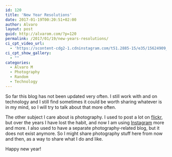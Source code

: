 ```yaml
---
id: 120
title: 'New Year Resolutions'
date: 2017-01-19T00:20:51+02:00
author: Alvaro
layout: post
guid: http://alvarom.com/?p=120
permalink: /2017/01/19/new-years-resolutions/
ci_cpt_video_url:
  - 'https://scontent-cdg2-1.cdninstagram.com/t51.2885-15/e35/15624909_330115224054190_1490041592273174528_n.jpg?ig_cache_key=MTQxODA1MDQ4NTc2MzQ2MTI4NA%3D%3D.2'
ci_cpt_show_gallery:
  - ""
categories:
  - Alvaro M
  - Photography
  - Random
  - Technology
---
```

So far this blog has not been updated very often. I still work with and on technology and I still find sometimes it could be worth sharing whatever is in my mind, so I will try to talk about that more often.

The other subject I care about is photography. I used to post a lot on [flickr](https://www.flickr.com/photos/jenik/), but over the years I have lost the habit, and now I am using [Instagram](https://www.instagram.com/dirac3000/) more and more. I also used to have a separate photography-related blog, but it does not exist anymore. So I might share photography stuff here from now and then, as a way to share what I do and like.

Happy new year!